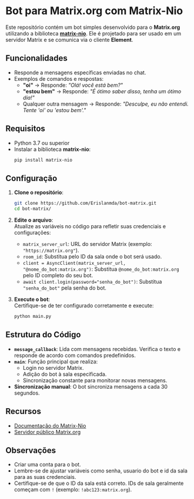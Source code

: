 
# Bot para Matrix.org com Matrix-Nio

Este repositório contém um bot simples desenvolvido para o **Matrix.org** utilizando a biblioteca **[matrix-nio](https://github.com/poljar/matrix-nio)**. Ele é projetado para ser usado em um servidor Matrix e se comunica via o cliente **Element**.

## Funcionalidades

- Responde a mensagens específicas enviadas no chat.
- Exemplos de comandos e respostas:
  - **"oi"** → Responde: *"Olá! você está bem?"*
  - **"estou bem"** → Responde: *"É ótimo saber disso, tenha um ótimo dia!"*
  - Qualquer outra mensagem → Responde: *"Desculpe, eu não entendi. Tente 'oi' ou 'estou bem'."*

## Requisitos

- Python 3.7 ou superior
- Instalar a biblioteca **matrix-nio**:  
  ```bash
  pip install matrix-nio
  ```

## Configuração

1. **Clone o repositório**:  
   ```bash
   git clone https://github.com/Erislanmda/bot-matrix.git
   cd bot-matrix/
   ```

2. **Edite o arquivo**:  
   Atualize as variáveis no código para refletir suas credenciais e configurações:
   - `matrix_server_url`: URL do servidor Matrix (exemplo: `"https://matrix.org"`).
   - `room_id`: Substitua pelo ID da sala onde o bot será usado.
   - `client = AsyncClient(matrix_server_url, "@nome_do_bot:matrix.org")`: Substitua `@nome_do_bot:matrix.org` pelo ID completo do seu bot.
   - `await client.login(password="senha_do_bot")`: Substitua `"senha_do_bot"` pela senha do bot.

3. **Execute o bot**:  
   Certifique-se de ter configurado corretamente e execute:
   ```bash
   python main.py
   ```

## Estrutura do Código

- **`message_callback`**: Lida com mensagens recebidas. Verifica o texto e responde de acordo com comandos predefinidos.
- **`main`**: Função principal que realiza:
  - Login no servidor Matrix.
  - Adição do bot à sala especificada.
  - Sincronização constante para monitorar novas mensagens.
- **Sincronização manual**: O bot sincroniza mensagens a cada 30 segundos.

## Recursos

- [Documentação do Matrix-Nio](https://matrix-nio.readthedocs.io/en/latest/)
- [Servidor público Matrix.org](https://matrix.org/)

## Observações
- Criar uma conta para o bot.
- Lembre-se de ajustar variáveis como senha, usuario do bot e id da sala para as suas credenciais.
- Certifique-se de que o ID da sala está correto. IDs de sala geralmente começam com `!` (exemplo: `!abc123:matrix.org`).
